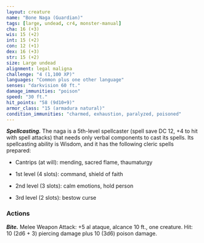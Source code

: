 ```yaml
---
layout: creature
name: "Bone Naga (Guardian)"
tags: [large, undead, cr4, monster-manual]
cha: 16 (+3)
wis: 15 (+2)
int: 15 (+2)
con: 12 (+1)
dex: 16 (+3)
str: 15 (+2)
size: Large undead
alignment: legal maligna
challenge: "4 (1,100 XP)"
languages: "Common plus one other language"
senses: "darkvision 60 ft."
damage_immunities: "poison"
speed: "30 ft."
hit_points: "58 (9d10+9)"
armor_class: "15 (armadura natural)"
condition_immunities: "charmed, exhaustion, paralyzed, poisoned"
---
```


***Spellcasting.*** The naga is a 5th-level spellcaster (spell save DC 12, +4 to hit with spell attacks) that needs only verbal components to cast its spells. Its spellcasting ability is Wisdom, and it has the following cleric spells prepared:

* Cantrips (at will): mending, sacred flame, thaumaturgy

* 1st level (4 slots): command, shield of faith

* 2nd level (3 slots): calm emotions, hold person

* 3rd level (2 slots): bestow curse

### Actions

***Bite.*** Melee Weapon Attack: +5 al ataque, alcance 10 ft., one creature. Hit: 10 (2d6 + 3) piercing damage plus 10 (3d6) poison damage.
